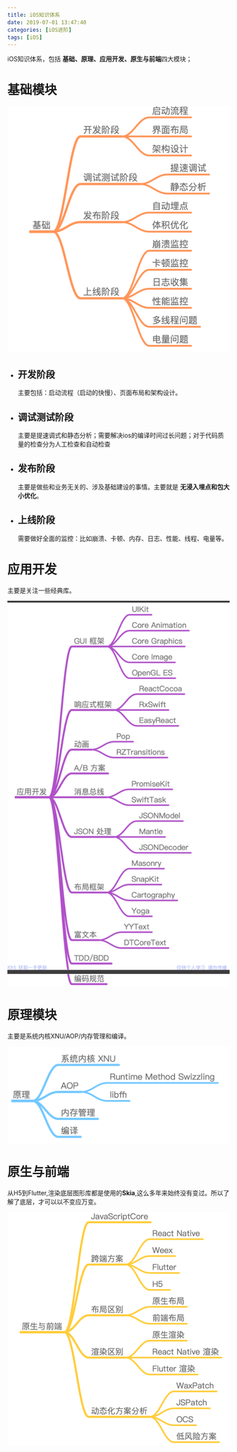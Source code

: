 ```yaml
---
title: iOS知识体系
date: 2019-07-01 13:47:40
categories: [iOS进阶]
tags: [iOS]
---
```


iOS知识体系，包括 **基础、原理、应用开发、原生与前端**四大模块；

# 基础模块

![基础模块](https://raw.githubusercontent.com/HaviLee/Blog-Images/master/Tech/Screen%20Shot%202019-07-02%20at%2022.31.33.png)

- ## 开发阶段

  主要包括：启动流程（启动的快慢）、页面布局和架构设计。

- ## 调试测试阶段

  主要是提速调式和静态分析；需要解决ios的编译时间过长问题；对于代码质量的检查分为人工检查和自动检查

- ## 发布阶段

  主要是做些和业务无关的、涉及基础建设的事情。主要就是 **无浸入埋点和包大小优化**。

- ## 上线阶段

  需要做好全面的监控：比如崩溃、卡顿、内存、日志、性能、线程、电量等。

# 应用开发

主要是关注一些经典库。

![应用开发](https://raw.githubusercontent.com/HaviLee/Blog-Images/master/Tech/Screen%20Shot%202019-07-02%20at%2022.47.50.png)

# 原理模块

主要是系统内核XNU/AOP/内存管理和编译。

![原理模块](https://raw.githubusercontent.com/HaviLee/Blog-Images/master/Tech/Screen%20Shot%202019-07-02%20at%2022.52.28.png)

# 原生与前端

从H5到Flutter,渲染底层图形库都是使用的**Skia**,这么多年来始终没有变过。所以了解了底层，才可以以不变应万变。

![原生](https://github.com/HaviLee/Blog-Images/raw/master/Tech/Screen%20Shot%202019-07-02%20at%2022.52.38.png)

